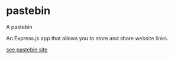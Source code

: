 pastebin
========

A pastebin

An Express.js app that allows you to store and share website links.

[see pastebin site](http://pastebin.deviowa.com)




